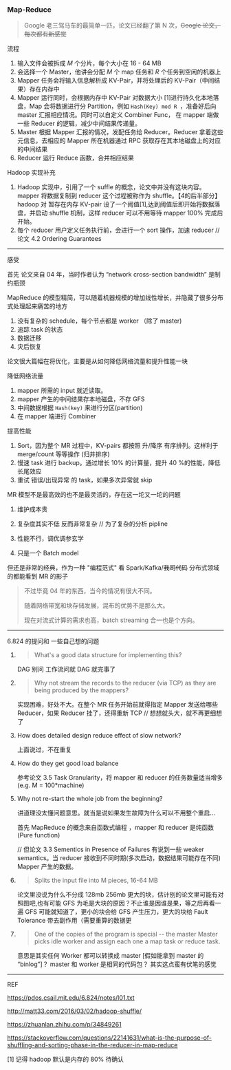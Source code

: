 ###  Map-Reduce

>  Google 老三驾马车的最简单一匹，论文已经翻了第 N 次，~~Google 论文，每次都有新感觉~~



流程

1. 输入文件会被拆成 *M* 个分片，每个大小在 16 - 64 MB
2. 会选择一个 Master，他讲会分配 *M* 个 map 任务和 *R* 个任务到空闲的机器上
3. Mapper 任务会将输入信息解析成 KV-Pair，并将处理后的 KV-Pair（中间结果）存在内存中
4. Mapper 运行同时，会根据内存中 KV-Pair 对数据大小 [1]进行持久化本地落盘，Map 会将数据进行分 Partition，例如 `Hash(Key) mod R `，准备好后向 master 汇报相应情况。同时可以自定义 Combiner Func， 在 mapper 端做一些 Reducer 的逻辑，减少中间结果传递量。
5. Master 根据 Mapper 汇报的情况，发配任务给 Reducer。Reducer 拿着这些元信息，去相应的 Mapper 所在机器通过 RPC 获取存在其本地磁盘上的对应的中间结果
6. Reducer 运行 Reduce 函数，合并相应结果

Hadoop 实现补充

1. Hadoop 实现中，引用了一个 suffle 的概念，论文中并没有这块内容。mapper 将数据复制到 reducer 这个过程被称作为 shuffle。【4的后半部分】hadoop 对 暂存在内存 KV-pair 设了一个阈值[1],达到阈值后即开始将数据落盘，并启动 shuffle 机制，这样 reducer 可以不用等待 mapper 100% 完成后开始。
2. 每个 reducer 用户定义任务执行前，会进行一个 sort 操作，加速 reducer // 论文 4.2 Ordering Guarantees



---

感受

首先 论文来自 04 年，当时作者认为 “network cross-section bandwidth” 是制约瓶颈 

MapReduce 的模型精简，可以随着机器规模的增加线性增长，并隐藏了很多分布式处理起来痛苦的地方

1. 没有复杂的 schedule，每个节点都是 worker （除了 master)
2. 追踪 task 的状态
3. 数据迁移
4. 灾后恢复

论文很大篇幅在将优化，主要是从如何降低网络流量和提升性能一块

降低网络流量

1. mapper 所需的 input 就近读取。
2. mapper 产生的中间结果存本地磁盘，不存 GFS
3. 中间数据根据 `Hash(key)` 来进行分区(partition)
4. 在 mapper 端进行 Combiner

提高性能

1. Sort，因为整个 MR 过程中，KV-pairs 都按照 升/降序 有序排列。这样利于 merge/count 等等操作 (归并排序)
2. 慢速 task 进行 backup。通过增长 10% 的计算量，提升 40 %的性能，降低长尾效应
3. 重试 错误/出现异常 的 task，如果多次异常就 skip

MR 模型不是最高效的也不是最灵活的，存在这一坨又一坨的问题

1. 维护成本贵

2. 复杂度其实不低 反而非常复杂 // 为了复杂的分析 pipline

3. 性能不行，调优调参玄学

4. 只是一个 Batch model


但还是非常的经典，作为一种 "编程范式" 看 Spark/Kafka/~~我司代码~~ 分布式领域的都能看到 MR 的影子



> 不过毕竟 04 年的东西，当今的情况有很大不同。
>
> 随着网络带宽和块存储发展，混布的优势不是那么大。
>
> 现在对流式计算的需求也高，batch streaming 合一也是个方向。



---

6.824 的提问和 一些自己想的问题



1. > What's a good data structure for implementing this?

   DAG 别问 工作流问就 DAG 就完事了

2. > Why not stream the records to the reducer (via TCP) as they are being produced by the mappers?

    实现困难，好处不大。在整个 MR 任务开始前就得指定 Mapper 发送给哪些 Reducer，如果 Reducer 挂了，还得重新 TCP // 想想就头大，就不再更细想了

3. How does detailed design reduce effect of slow network?

   上面说过，不在重复

4. How do they get good load balance

   参考论文 3.5 Task Granularity，将 mapper 和 reducer 的任务数量适当增多 (e.g. M = 100*machine)

5. Why not re-start the whole job from the beginning?

   讲道理没太懂问题意思。就当是说如果发生故障为什么可以不用整个重启...

   首先 MapReduce 的概念来自函数式编程 ，mapper 和 reducer 是纯函数(Pure function)

   // 但论文 3.3 Sementics in Presence of Failures 有说到一些 weaker semantics。当 reducer 接收到不同时期(多次启动，数据结果可能存在不同) Mapper 产生的数据。

6. > Splits the input file into M pieces, 16-64 MB

   论文里没说为什么不分成 128mb 256mb 更大的块，估计别的论文里可能有对照图吧,也有可能 GFS 为毛是大块的原因？不止谁是因谁是果，等之后再看一遍 GFS 可能就知道了，更小的块会给 GFS 产生压力，更大的块给 Fault Tolerance 带去副作用（需要重算的数据更

7. > One of the copies of the program is special -- the master Master picks idle worker and assign each one a map task or reduce task.

   意思是其实任何 Worker 都可以转换成 master [假如能拿到 master 的 “binlog”]？ master 和 worker 是相同的代码包？ 其实这点蛮有伏笔的感觉



---

REF

<https://pdos.csail.mit.edu/6.824/notes/l01.txt>

<http://matt33.com/2016/03/02/hadoop-shuffle/>

<https://zhuanlan.zhihu.com/p/34849261>

<https://stackoverflow.com/questions/22141631/what-is-the-purpose-of-shuffling-and-sorting-phase-in-the-reducer-in-map-reduce>





[1] 记得 hadoop 默认是内存的 80% 待确认